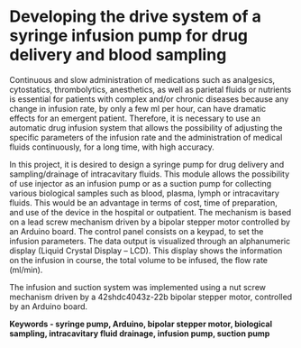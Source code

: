 # Developing the drive system of a syringe infusion pump for drug delivery and blood sampling

Continuous and slow administration of medications such as analgesics, cytostatics, thrombolytics, anesthetics, as well as parietal fluids or nutrients is essential for patients with complex and/or chronic diseases because any change in infusion rate, by only a few ml per hour, can have dramatic effects for an emergent patient. Therefore, it is necessary to use an automatic drug infusion system that allows the possibility of adjusting the specific parameters of the infusion rate and the administration of medical fluids continuously, for a long time, with high accuracy.

In this project, it is desired to design a syringe pump for drug delivery and sampling/drainage of intracavitary fluids. This module allows the possibility of use injector as an infusion pump or as a suction pump for collecting various biological samples such as blood, plasma, lymph or intracavitary fluids. This would be an advantage in terms of cost, time of preparation, and use of the device in the hospital or outpatient. The mechanism is based on a lead screw mechanism driven by a bipolar stepper motor controlled by an Arduino board. The control panel consists on a keypad, to set the infusion parameters. The data output is visualized through an alphanumeric display (Liquid Crystal Display – LCD). This display shows the information on the infusion in course, the total volume to be infused, the flow rate (ml/min).

The infusion and suction system was implemented using a nut screw mechanism driven by a 42shdc4043z-22b bipolar stepper motor, controlled by an Arduino board.

**Keywords - syringe pump, Arduino, bipolar stepper motor, biological sampling, intracavitary fluid drainage, infusion pump, suction pump**
